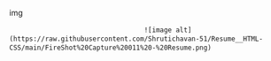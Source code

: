 img

                                      ![image alt](https://raw.githubusercontent.com/Shrutichavan-51/Resume__HTML-CSS/main/FireShot%20Capture%20011%20-%20Resume.png)
